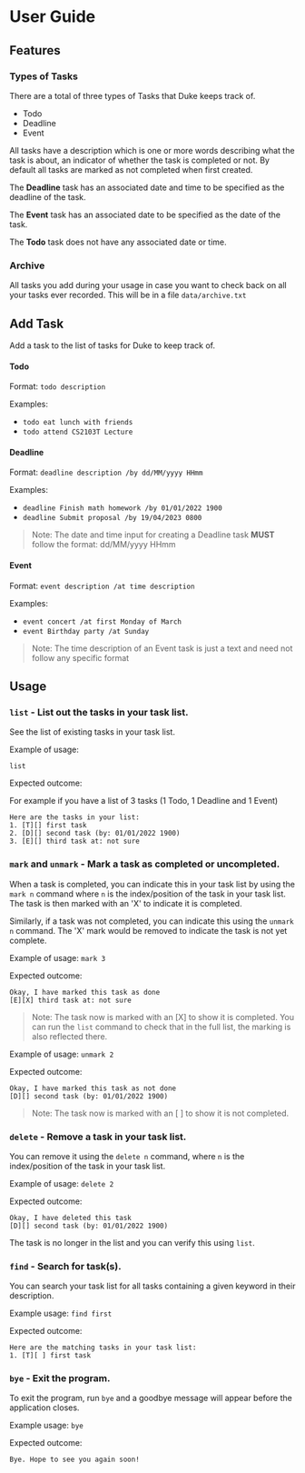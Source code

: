 # User Guide

## **Features** 

### Types of Tasks

There are a total of three types of Tasks that Duke keeps track of. 
- Todo
- Deadline
- Event

All tasks have a description which is one or more words describing what the task is about, an indicator of whether the task is completed or not. 
By default all tasks are marked as not completed when first created.

The **Deadline** task has an associated date and time to be specified as the deadline of the task.

The **Event** task has an associated date to be specified as the date of the task.

The **Todo** task does not have any associated date or time. 
### Archive
All tasks you add during your usage in case you want to check back on all your tasks ever recorded. This will be in a file `data/archive.txt`
## Add Task

Add a task to the list of tasks for Duke to keep track of.

#### Todo
Format: `todo description`

Examples:
- `todo eat lunch with friends`
- `todo attend CS2103T Lecture`

#### Deadline
Format: `deadline description /by dd/MM/yyyy HHmm`

Examples:
- `deadline Finish math homework /by 01/01/2022 1900`
- `deadline Submit proposal /by 19/04/2023 0800`
>Note: The date and time input for creating a Deadline task **MUST** follow the format: dd/MM/yyyy HHmm

#### Event
Format: `event description /at time description`

Examples:
- `event concert /at first Monday of March`
- `event Birthday party /at Sunday`
>Note: The time description of an Event task is just a text and need not follow any specific format


## Usage

### `list` - List out the tasks in your task list.

See the list of existing tasks in your task list.

Example of usage: 

`list`

Expected outcome:

For example if you have a list of 3 tasks (1 Todo, 1 Deadline and 1 Event)

```
Here are the tasks in your list:
1. [T][] first task
2. [D][] second task (by: 01/01/2022 1900)
3. [E][] third task at: not sure
```

### `mark` and `unmark` - Mark a task as completed or uncompleted.
When a task is completed, you can indicate this in your task list by using the `mark n` command where `n`
is the index/position of the task in your task list. The task is then marked with an 'X' to indicate it is completed.

Similarly, if a task was not completed, you can indicate this using the `unmark n` command.
The 'X' mark would be removed to indicate the task is not yet complete.

Example of usage: `mark 3`

Expected outcome:

```
Okay, I have marked this task as done
[E][X] third task at: not sure
```
> Note: The task now is marked with an [X] to show it is completed.
> You can run the `list` command to check that in the full list, the marking is also reflected there.

Example of usage: `unmark 2`

Expected outcome:

```
Okay, I have marked this task as not done
[D][] second task (by: 01/01/2022 1900)
```
> Note: The task now is marked with an [ ] to show it is not completed.

### `delete` - Remove a task in your task list.
You can remove it using the `delete n` command, where `n`
is the index/position of the task in your task list.

Example of usage: `delete 2`

Expected outcome:
```
Okay, I have deleted this task
[D][] second task (by: 01/01/2022 1900)
```
The task is no longer in the list and you can verify this using `list`.

### `find` - Search for task(s).
You can search your task list for all tasks containing a given keyword in their description.

Example usage: `find first`

Expected outcome:

```
Here are the matching tasks in your task list:
1. [T][ ] first task
```

### `bye` - Exit the program.
To exit the program, run `bye` and a goodbye message will appear before the application closes.

Example usage: `bye`

Expected outcome:
```
Bye. Hope to see you again soon!
```
